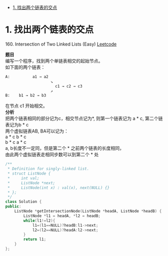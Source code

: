 <!-- GFM-TOC -->
* [1. 找出两个链表的交点](#1-找出两个链表的交点)
<!-- GFM-TOC -->

#  1. 找出两个链表的交点

160\. Intersection of Two Linked Lists (Easy)
[Leetcode](https://leetcode.com/problems/intersection-of-two-linked-lists/description/)

**题目**  
编写一个程序，找到两个单链表相交的起始节点。  
如下面的两个链表：  
```html
A:          a1 → a2
                    ↘
                      c1 → c2 → c3
                    ↗
B:    b1 → b2 → b3
```  
在节点 c1 开始相交。  
**分析**  
把两个链表相同的部分记为c，相交节点记为*, 则第一个链表记为 a * c, 第二个链表记为b * c  
两个虚拟链表AB, BA可以记为：  
a * c b * c  
b * c a * c  
a, b长度不一定同，但是第二个 * 之前两个链表的长度相同，  
由此两个虚拟链表走相同步数可以到第二个 * 处  

```C++
/**
 * Definition for singly-linked list.
 * struct ListNode {
 *     int val;
 *     ListNode *next;
 *     ListNode(int x) : val(x), next(NULL) {}
 * };
 */
class Solution {
public:
    ListNode *getIntersectionNode(ListNode *headA, ListNode *headB) {
        ListNode *l1 = headA, *l2 = headB;
        while(l1!=l2){
            l1=(l1==NULL)?headB:l1->next;
            l2=(l2==NULL)?headA:l2->next;
        }
        return l1;
    }
};
```
